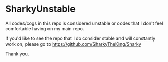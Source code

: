 # SharkyUnstable
All codes/cogs in this repo is considered unstable or codes that I don't feel comfortable having on my main repo.

If you'd like to see the repo that I do consider stable and will constantly work on, please go to https://github.com/SharkyTheKing/Sharky

Thank you.